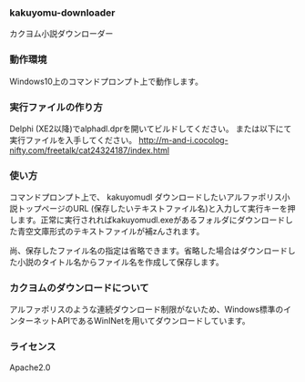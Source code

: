 ### kakuyomu-downloader
カクヨム小説ダウンローダー

### 動作環境
Windows10上のコマンドプロンプト上で動作します。

### 実行ファイルの作り方
Delphi (XE2以降)でalphadl.dprを開いてビルドしてください。
または以下にて実行ファイルを入手してください。
http://m-and-i.cocolog-nifty.com/freetalk/cat24324187/index.html

### 使い方
コマンドプロンプト上で、
kakuyomudl ダウンロードしたいアルファポリス小説トップページのURL (保存したいテキストファイル名)と入力して実行キーを押します。正常に実行されればkakuyomudl.exeがあるフォルダにダウンロードした青空文庫形式のテキストファイルが補zんされます。

尚、保存したファイル名の指定は省略できます。省略した場合はダウンロードした小説のタイトル名からファイル名を作成して保存します。

### カクヨムのダウンロードについて
アルファポリスのような連続ダウンロード制限がないため、Windows標準のインターネットAPIであるWinINetを用いてダウンロードしています。

### ライセンス
Apache2.0
